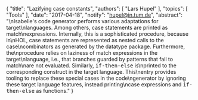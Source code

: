 {
    "title": "Lazifying case constants",
    "authors": [
        "Lars Hupel"
    ],
    "topics": [
        "Tools"
    ],
    "date": "2017-04-18",
    "notify": "hupel@in.tum.de",
    "abstract": "\nIsabelle's code generator performs various adaptations for target\nlanguages. Among others, case statements are printed as match\nexpressions. Internally, this is a sophisticated procedure, because in\nHOL, case statements are represented as nested calls to the case\ncombinators as generated by the datatype package. Furthermore, the\nprocedure relies on laziness of match expressions in the target\nlanguage, i.e., that branches guarded by patterns that fail to match\nare not evaluated. Similarly, <tt>if-then-else</tt> is\nprinted to the corresponding construct in the target language. This\nentry provides tooling to replace these special cases in the code\ngenerator by ignoring these target language features, instead printing\ncase expressions and <tt>if-then-else</tt> as functions."
}